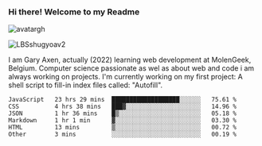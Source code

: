 ### Hi there! Welcome to my Readme 
![avatargh](https://user-images.githubusercontent.com/22075644/164934471-9e8af8ff-56fa-42c4-8061-5c7410433886.png)

![LBSshugyoav2](https://user-images.githubusercontent.com/22075644/164934218-25b846e8-bf56-4a0e-bd88-ab444310d7a8.png)



I am Gary Axen, actually (2022) learning web development at MolenGeek, Belgium.
Computer science passionate as wel as about web and code i am always working on projects.
I'm currently working on my first project: A shell script to fill-in index files called: "Autofill". 
<!--START_SECTION:waka-->

```text
JavaScript   23 hrs 29 mins  ███████████████████░░░░░░   75.61 %
CSS          4 hrs 38 mins   ███▓░░░░░░░░░░░░░░░░░░░░░   14.96 %
JSON         1 hr 36 mins    █▒░░░░░░░░░░░░░░░░░░░░░░░   05.18 %
Markdown     1 hr 1 min      ▓░░░░░░░░░░░░░░░░░░░░░░░░   03.30 %
HTML         13 mins         ▒░░░░░░░░░░░░░░░░░░░░░░░░   00.72 %
Other        3 mins          ░░░░░░░░░░░░░░░░░░░░░░░░░   00.19 %
```

<!--END_SECTION:waka-->

<!--
**LeBigSky/LebigSky** is a ✨ _special_ ✨ repository because its `README.md` (this file) appears on your GitHub profile.


as to get you started:

- 🔭 I’m currently working on ...
- 🌱 I’m currently learning ...
- 👯 I’m looking to collaborate on ...
- 🤔 I’m looking for help with ...
- 💬 Ask me about ...
- 📫 How to reach me: ...
- 😄 Pronouns: ...
- ⚡ Fun fact: ...
-->
